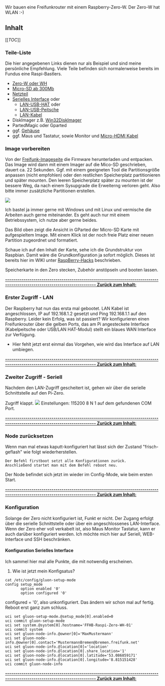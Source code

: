 Wir bauen eine Freifunkrouter mit einem Raspberry-Zero-W. Der Zero-W hat WLAN :-)
## Inhalt

[[_TOC_]]

### Teile-Liste

Die hier angegebenen Links dienen nur als Beispiel und sind meine persönliche Empfehlung. Viele Teile befinden sich normalerweise bereits im Fundus eine Raspi-Bastlers.
- [Zero-W oder WH](https://www.reichelt.de/de/de/raspberry-pi-zero-wh-v-1-1-1-ghz-512-mb-ram-wlan-bt-rasp-pi-zero-wh-p222531.html?&trstct=pos_1&nbc=1)
- [Micro-SD ab 300Mb](https://www.reichelt.de/microsdhc-speicherkarte-32gb-sandisk-mit-adapter-sdsdqm032gb35a-p196654.html?&trstct=pos_7&nbc=1)
- [Netzteil](https://www.reichelt.de/raspberry-pi-netzteil-5-v-2-5-a-micro-usb-schwarz-rasp-nt-25-sw-e-p240934.html?search=raspberry+netzteil)
- [Serielles Interface](https://www.reichelt.de/raspberry-pi-usb-zu-ttl-0-9-m-pl2303hx-rpi-usb-ttl-p150567.html?&trstct=pos_7&nbc=1) oder
  - [LAN-USB-HAT]([https://www.amazon.de/Waveshare-USB-HUB-HAT-Connection/dp/B07T35X4P4/ref=sr_1_9?__mk_de_DE=%C3%85M%C3%85%C5%BD%C3%95%C3%91&dchild=1&keywords=Netzwerkkarte+raspberry+zero+hat&qid=1601205083&quartzVehicle=3443-316&replacementKeywords=netzwerkkarte+raspberry+hat&sr=8-9) oder
  - [LAN-USB-Peitsche](https://www.amazon.de/Micro-Fast-Ethernet-Netzwerkkonverter-Port/dp/B071HS1TF6/ref=sr_1_7?__mk_de_DE=%C3%85M%C3%85%C5%BD%C3%95%C3%91&dchild=1&keywords=Netzwerkkarte+micro+usb+zero&qid=1601204957&quartzVehicle=3443-316&replacementKeywords=netzwerkkarte+micro+usb&sr=8-7)
  - [LAN-Kabel](https://www.reichelt.de/cat-6a-slim-patchkabel-u-ftp-1-5-m-gelb-slim-s6a-1-5-ge-p264786.html?&trstct=pos_9&nbc=1)
- DiskImager z.B. [Win32DiskImager](https://sourceforge.net/projects/win32diskimager/)
- PartedMagic oder Gparted
- ggf. [Gehäuse](https://www.reichelt.de/gehaeuse-fuer-raspberry-pi-zero-transparent-rpiz-case-tr-p223609.html?&trstct=pos_4&nbc=1) 
- ggf. Maus und Tastatur, sowie Monitor und [Micro-HDMI Kabel](https://www.reichelt.de/hdmi-a-stecker-hdmi-micro-d-stecker-4k-2-0-m-delock-84783-p167187.html?&trstct=pos_4&nbc=1) 

### Image vorbereiten
Von der [Freifunk-Imageseite](https://downloads.bremen.freifunk.net/firmware/) die Firmware herunterladen und entpacken. Das Image wird dann mit einem Imager auf die Mico-SD geschrieben, dauert ca. 22 Sekunden. Ggf. mit einem geeigneten Tool die Partitionsgröße anpassen (nicht empfohlen) oder den restlichen Speicherplatz partitionieren und später mounten. 
Den leeren Speicherplatz später zu mounten ist der bessere Weg, da nach einem Sysupgrade die Erweiterng verloren geht. Also bitte immer zusätzliche Partitionen erstellen. 

<img src="https://cloud.ffhb.de/index.php/s/PgrACoTsgj4B2Jq/preview">

Ich bastel ja immer gerne mit Windows und mit Linux und vermische die Arbeiten auch gerne miteinander. Es geht auch nur mit einem Betriebssystem, ich nutze aber gerne beides. 

Das Bild oben zeigt die Ansicht in GParted der Micro-SD Karte mit aufgespieltem Image. 
Mit einem Klick ist der noch freie Platz einer neuen Partition zugeordnet und formatiert.

Schaue ich auf den Inhalt der Karte, sehe ich die Grundstruktur von Raspbian. Damit wäre die Grundkonfiguration ja sofort möglich.
Dieses ist bereits hier im WIKI unter [RaspBerry-Hacks](https://wiki.bremen.freifunk.net/Anleitungen/Raspberry-Hacks) beschrieben.

Speicherkarte in den Zero stecken, Zubehör anstöpseln und booten lassen.

**[------------------------------------------------------------------------------------------------------------------------- Zurück zum Inhalt:](#inhalt)**

### Erster Zugriff - LAN
Der Raspberry hat nun das ersta mal gebootet.
LAN Kabel ist angeschlossen, IP auf 192.168.1.2 gesetzt und Ping 192.168.1.1 auf den Raspberry.
Leider kein Erfolg, was ist passiert? Wir konfigurieren einen Freifunkrouter über die gelben Ports, das am Pi angesteckete Interface (Kabelpeitsche oder USB/LAN HAT-Modul) stellt ein blaues WAN Interface zur Verfügung.
- Hier fehlt jetzt erst einmal das Vorgehen, wie wird das Interface auf LAN umbiegen.

**[------------------------------------------------------------------------------------------------------------------------- Zurück zum Inhalt:](#inhalt)**

### Zweiter Zugriff - Seriell
Nachdem den LAN-Zugriff gescheitert ist, gehen wir über die serielle Schnittstelle auf den Pi-Zero.

Zugriff klappt.
<img src="https://cloud.ffhb.de/index.php/s/6JBDP8TkcdcEq7g/preview">
Einstellungen: 115200 8 N 1 auf dem gefundenen COM Port.

**[------------------------------------------------------------------------------------------------------------------------- Zurück zum Inhalt:](#inhalt)**

### Node zurücksetzen

Wenn man mal etwas kaputt-konfiguriert hat lässt sich der Zustand "frisch-geflash" wie folgt wiederherstellen.

    Der Befehl firstboot setzt alle Konfigurationen zurück.
    Anschließend startet man mit dem Befehl reboot neu.

Der Node befindet sich jetzt im wieder im Config-Mode, wie beim ersten Start.

**[------------------------------------------------------------------------------------------------------------------------- Zurück zum Inhalt:](#inhalt)**

### Konfiguration
Solange der Zero nicht konfiguriert ist, Funkt er nicht. Der Zugang erfolgt über die serielle Schnittstelle oder über ein angeschlossenes LAN-Interface. Wenn der Zero eher voll verkabelt ist, also Maus Monitor Tastatur, kann er auch darüber konfiguriert werden.
Ich möchte mich hier auf Seriell, WEB-Interface und SSH beschränken.

#### Konfiguration Serielles Interface
Ich sammel hier mal alle Punkte, die mit notwendig erscheinen.
1. Wie ist jetzt mein Konfigsatus?
~~~
cat /etc/config/gluon-setup-mode
config setup_mode
       option enabled '0'
       option configured '0'
~~~
configured = '0', also unkonfiguriert. Das ändern wir schon mal auf fertig. Reboot erst ganz zum schluss.
~~~
uci set gluon-setup-mode.@setup_mode[0].enabled=0
uci commit gluon-setup-mode
uci set system.@system[0].hostname='FFHB-Raspi-Zero-WH-01'
uci commit system
uci set gluon-node-info.@owner[0]='MaxMustermann'
uci set gluon-node-info.@owner[0].contact='MustermannBremen@bremen.freifunk.net'
uci set gluon-node-info.@location[0]='location'
uci set gluon-node-info.@location[0].share_location='1'
uci set gluon-node-info.@location[0].latitude='53.086859171'
uci set gluon-node-info.@location[0].longitude='8.815151428'
uci commit gluon-node-info
~~~


    

**[------------------------------------------------------------------------------------------------------------------------- Zurück zum Inhalt:](#inhalt)**

